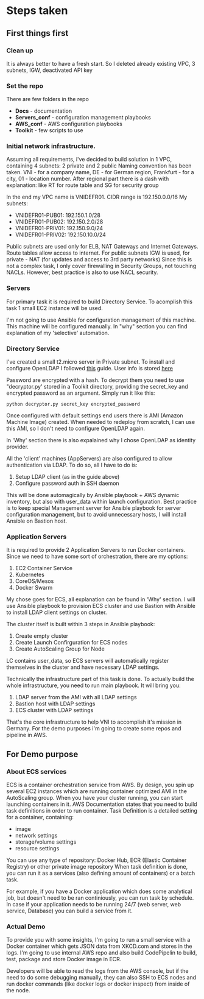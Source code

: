 # Steps taken

## First things first

### Clean up

It is always better to have a fresh start.
So I deleted already existing VPC, 3 subnets, IGW, deactivated API key

### Set the repo

There are few folders in the repo
* **Docs** - documentation
* **Servers_conf** - configuration management playbooks
* **AWS_conf** - AWS configuration playbooks
* **Toolkit** - few scripts to use

### Initial network infrastructure.

Assuming all requirements, i've decided to build solution in 1 VPC, containing 4 subnets: 2 private and 2 public
Naming convention has been taken. VNI - for a company name, DE - for German region, Frankfurt - for a city, 01 - location number. After regional part there is a dash with explanation: like RT for route table and SG for security group

In the end my VPC name is VNIDEFR01. CIDR range is 192.150.0.0/16
My subnets:
* VNIDEFR01-PUB01:  192.150.1.0/28
* VNIDEFR01-PUB02:  192.150.2.0/28
* VNIDEFR01-PRIV01: 192.150.9.0/24
* VNIDEFR01-PRIV02: 192.150.10.0/24

Public subnets are used only for ELB, NAT Gateways and Internet Gateways.
Route tables allow access to internet. For public subnets IGW is used, for private - NAT (for updates and access to 3rd party networks)
Since this is not a complex task, I only cover firewalling in Security Groups, not touching NACLs.
However, best practice is also to use NACL security.


### Servers

For primary task it is required to build Directory Service.
To acomplish this task 1 small EC2 instance will be used.

I'm not going to use Ansible for configuration management of this machine. This machine will be configured manually. In "why" section you can find explanation of my 'selective' automation.


### Directory Service

I've created a small t2.micro server in Private subnet.
To install and configure OpenLDAP I followed [this](http://www.itskarma.wtf/openldap-on-ec2/) guide.
User info is stored [here](https://github.com/ThomasSt0rm/VNI/blob/master/Docs/Users.md)

Password are encrypted with a hash. To decrypt them you need to use "decryptor.py' stored in a Toolkit directory, providing the secret_key and encrypted password as an argument.
Simply run it like this:

` python decryptor.py secret_key encrypted_password `

Once configured with default settings end users there is AMI (Amazon Machine Image) created. When needed to redeploy from scratch, I can use this AMI, so I don't need to configure OpenLDAP again.

In 'Why' section there is also expalained why I chose OpenLDAP as identity provider.

All the 'client' machines (AppServers) are also configured to allow authentication via LDAP.
To do so, all I have to do is:
1. Setup LDAP client (as in the guide above)
2. Configure password auth in SSH daemon

This will be done automagically by Ansible playbook + AWS dynamic inventory, but also with user_data within launch configuration.
Best practice is to keep special Management server for Ansible playbook for server configuration management, but to avoid unnecessary hosts, I will install Ansible on Bastion host.


### Application Servers

It is required to provide 2 Application Servers to run Docker containers.
Since we need to have some sort of orchestration, there are my options:
1. EC2 Container Service
2. Kubernetes
3. CoreOS/Mesos
4. Docker Swarm

My chose goes for ECS, all explanation can be found in 'Why' section.
I will use Ansible playbook to provision ECS cluster and use Bastion with Ansible to install LDAP client settings on cluster.

The cluster itself is built within 3 steps in Ansible playbook:
1. Create empty cluster
2. Create Launch Confirguration for ECS nodes
3. Create AutoScaling Group for Node


LC contains user_data, so ECS servers will automatically register themselves in the cluster and have necessary LDAP settings.

Technically the infrastructure part of this task is done.
To actually build the whole infrastructure, you need to run main playbook.
It will bring you:
1. LDAP server from the AMI with all LDAP settings
2. Bastion host with LDAP settings
3. ECS cluster with LDAP settings

That's the core infrastructure to help VNI to accomplish it's mission in Germany.
For the demo purposes i'm going to create some repos and pipeline in AWS.



## For Demo purpose

### About ECS services

ECS is a container orchestration service from AWS. By design, you spin up several EC2 instances which are running container optimized AMI in the AutoScaling group.
When you have your cluster running, you can start launching containers in it. AWS Documentation states that you need to build task definitions in order to run container.
Task Definition is a detailed setting for a container, containing:
* image
* network settings
* storage/volume settings
* resource settings

You can use any type of repository: Docker Hub, ECR (Elastic Container Registry) or other private image repository
When task definition is done, you can run it as a services (also defining amount of containers) or a batch task.

For example, if you have a Docker application which does some analytical job, but doesn't need to be ran continiously, you can run task by schedule.
In case if your application needs to be running 24/7 (web server, web service, Database) you can build a service from it.

### Actual Demo

To provide you with some insights, I'm going to run a small service with a Docker container which gets JSON data from XKCD.com and stores in the logs.
I'm going to use internal AWS repo and also build CodePipelin to build, test, package and store Docker image in ECR.

Developers will be able to read the logs from the AWS console, but if the need to do some debugging manually, they can also SSH to ECS nodes and run docker commands (like docker logs or docker inspect) from inside of the node.